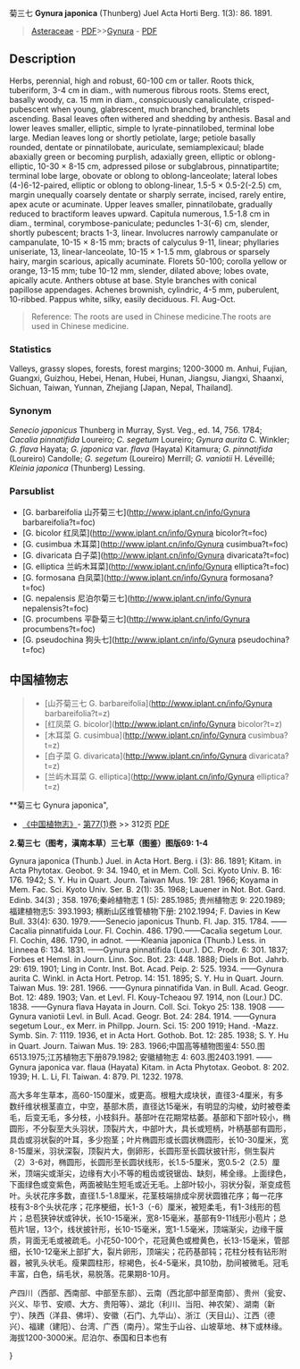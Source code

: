 菊三七 **Gynura japonica** (Thunberg) Juel Acta Horti Berg. 1(3): 86. 1891.

> [Asteraceae](http://www.iplant.cn/info/Asteraceae?t=foc) - [PDF](http://www.iplant.cn/foc/pdf/Asteraceae.pdf)>>[Gynura](http://www.iplant.cn/info/Gynura?t=foc) - [PDF](http://www.iplant.cn/foc/pdf/Gynura.pdf)

## Description

Herbs, perennial, high and robust, 60-100 cm or taller. Roots thick, tuberiform, 3-4 cm in diam., with numerous fibrous roots. Stems erect, basally woody, ca. 15 mm in diam., conspicuously canaliculate, crisped-pubescent when young, glabrescent, much branched, branchlets ascending. Basal leaves often withered and shedding by anthesis. Basal and lower leaves smaller, elliptic, simple to lyrate-pinnatilobed, terminal lobe large. Median leaves long or shortly petiolate, large; petiole basally rounded, dentate or pinnatilobate, auriculate, semiamplexicaul; blade abaxially green or becoming purplish, adaxially green, elliptic or oblong-elliptic, 10-30 × 8-15 cm, adpressed pilose or subglabrous, pinnatipartite; terminal lobe large, obovate or oblong to oblong-lanceolate; lateral lobes (4-)6-12-paired, elliptic or oblong to oblong-linear, 1.5-5 × 0.5-2(-2.5) cm, margin unequally coarsely dentate or sharply serrate, incised, rarely entire, apex acute or acuminate. Upper leaves smaller, pinnatilobate, gradually reduced to bractiform leaves upward. Capitula numerous, 1.5-1.8 cm in diam., terminal, corymbose-paniculate; peduncles 1-3(-6) cm, slender, shortly pubescent; bracts 1-3, linear. Involucres narrowly campanulate or campanulate, 10-15 × 8-15 mm; bracts of calyculus 9-11, linear; phyllaries uniseriate, 13, linear-lanceolate, 10-15 × 1-1.5 mm, glabrous or sparsely hairy, margin scarious, apically acuminate. Florets 50-100; corolla yellow or orange, 13-15 mm; tube 10-12 mm, slender, dilated above; lobes ovate, apically acute. Anthers obtuse at base. Style branches with conical papillose appendages. Achenes brownish, cylindric, 4-5 mm, puberulent, 10-ribbed. Pappus white, silky, easily deciduous. Fl. Aug-Oct.

> Reference: 
> The roots are used in Chinese medicine.The roots are used in Chinese medicine.

### Statistics
Valleys, grassy slopes, forests, forest margins; 1200-3000 m. Anhui, Fujian, Guangxi, Guizhou, Hebei, Henan, Hubei, Hunan, Jiangsu, Jiangxi, Shaanxi, Sichuan, Taiwan, Yunnan, Zhejiang [Japan, Nepal, Thailand].

### Synonym
*Senecio japonicus* Thunberg in Murray, Syst. Veg., ed. 14, 756. 1784; *Cacalia pinnatifida* Loureiro; *C. segetum* Loureiro; *Gynura aurita* C. Winkler; *G. flava* Hayata; *G. japonica* var. *flava* (Hayata) Kitamura; *G. pinnatifida* (Loureiro) Candolle; *G. segetum* (Loureiro) Merrill; *G. vaniotii* H. Léveillé; *Kleinia japonica* (Thunberg) Lessing.

### Parsublist

* [G.  barbareifolia  山芥菊三七](http://www.iplant.cn/info/Gynura barbareifolia?t=foc)
* [G.  bicolor  红凤菜](http://www.iplant.cn/info/Gynura bicolor?t=foc)
* [G.  cusimbua  木耳菜](http://www.iplant.cn/info/Gynura cusimbua?t=foc)
* [G.  divaricata  白子菜](http://www.iplant.cn/info/Gynura divaricata?t=foc)
* [G.  elliptica  兰屿木耳菜](http://www.iplant.cn/info/Gynura elliptica?t=foc)
* [G.  formosana  白凤菜](http://www.iplant.cn/info/Gynura formosana?t=foc)
* [G.  nepalensis  尼泊尔菊三七](http://www.iplant.cn/info/Gynura nepalensis?t=foc)
* [G.  procumbens  平卧菊三七](http://www.iplant.cn/info/Gynura procumbens?t=foc)
* [G.  pseudochina  狗头七](http://www.iplant.cn/info/Gynura pseudochina?t=foc)

## 中国植物志

> * [山芥菊三七  G.  barbareifolia](http://www.iplant.cn/info/Gynura barbareifolia?t=z)
> * [红凤菜  G.  bicolor](http://www.iplant.cn/info/Gynura bicolor?t=z)
> * [木耳菜  G.  cusimbua](http://www.iplant.cn/info/Gynura cusimbua?t=z)
> * [白子菜  G.  divaricata](http://www.iplant.cn/info/Gynura divaricata?t=z)
> * [兰屿木耳菜  G.  elliptica](http://www.iplant.cn/info/Gynura elliptica?t=z)

**菊三七 Gynura japonica",

* [《中国植物志》](http://www.iplant.cn/frps)- [第77(1)卷](http://www.iplant.cn/frps/vol/77(1)) >> 312页 [PDF](http://www.iplant.cn/frps/pdf/77(1)/312.PDF)

**2.菊三七（图考，滇南本草）三七草（图鉴）图版69: 1-4**

Gynura japonica (Thunb.) Juel. in Acta Hort. Berg. i (3): 86. 1891; Kitam. in Acta Phytotax. Geobot. 9: 34. 1940, et in Mem. Coll. Sci. Kyoto Univ. B. 16: 176. 1942; S. Y. Hu in Quart. Journ. Taiwan Mus. 19: 281. 1966; Koyama in Mem. Fac. Sci. Kyoto Univ. Ser. B. 2(1): 35. 1968; Lauener in Not. Bot. Gard. Edinb. 34(3) ; 358. 1976;秦岭植物志 1 (5): 285.1985; 贵州植物志 9: 220.1989; 福建植物志5: 393.1993; 横断山区维管植物下册: 2102.1994; F. Davies in Kew Bull. 33(4): 630. 1979.——Senecio japonicus Thunb. Fl. Jap. 315. 1784. ——Cacalia pinnatifuida Lour. Fl. Cochin. 486. 1790.——Cacalia segetum Lour. Fl. Cochin, 486. 1790, in adnot. ——Kleania japonica (Thunb.) Less. in Linneea 6: 134. 1831. ——Gynura pinnatifida (Lour.). DC. Prodr. 6: 301. 1837; Forbes et Hemsl. in Journ. Linn. Soc. Bot. 23: 448. 1888; Diels in Bot. Jahrb. 29: 619. 1901; Ling in Contr. Inst. Bot. Acad. Peip. 2: 525. 1934. ——Gynura aurita C. Winkl. in Acta Hort. Petrop. 14: 151. 1895; S. Y. Hu in Quart. Journ. Taiwan Mus. 19: 281. 1966. ——Gynura pinnatifida Van. in Bull. Acad. Geogr. Bot. 12: 489. 1903; Van. et Levl. Fl. Kouy-Tcheaou 97. 1914, non (Lour.) DC. 1838. ——Gynura flava Hayata in Journ. Coll. Sci. Tokyo 25: 138. 1908 ——Gynura vaniotii Levl. in Bull. Acad. Geogr. Bot. 24: 284. 1914. ——Gynura segetum Lour., ex Merr. in Phillpp. Journ. Sci. 15: 200 1919; Hand. -Mazz. Symb. Sin. 7: 1119. 1936, et in Acta Hort. Gothob. Bot. 12: 285. 1938; S. Y. Hu in Quart. Journ. Taiwan Mus. 19: 283. 1966;中国高等植物图鉴4: 550.图6513.1975;江苏植物志下册879.1982; 安徽植物志 4: 603.图2403.1991. ——Gynura japonica var. flaua (Hayata) Kitam. in Acta Phytotax. Geobot. 8: 202. 1939; H. L. Li, Fl. Taiwan. 4: 879. Pl. 1232. 1978.

高大多年生草本，高60-150厘米，或更高。根粗大成块状，直径3-4厘米，有多数纤维状根茎直立，中空，基部木质，直径达15毫米，有明显的沟棱，幼时被卷柔毛，后变无毛，多分枝，小枝斜升。基部叶在花期常枯萎。基部和下部叶较小，椭圆形，不分裂至大头羽状，顶裂片大，中部叶大，具长或短柄，叶柄基部有圆形，具齿或羽状裂的叶耳，多少抱茎；叶片椭圆形或长圆状椭圆形，长10-30厘米，宽8-15厘米，羽状深裂，顶裂片大，倒卵形，长圆形至长圆状披针形，侧生裂片（2）3-6对，椭圆形，长圆形至长圆状线形，长1.5-5厘米，宽0.5-2（2.5）厘米，顶端尖或渐尖，边缘有大小不等的粗齿或锐锯齿、缺刻，稀全缘。上面绿色，下面绿色或变紫色，两面被贴生短毛或近无毛。上部叶较小，羽状分裂，渐变成苞叶。头状花序多数，直径1.5-1.8厘米，花茎枝端排成伞房状圆锥花序；每一花序枝有3-8个头状花序；花序梗细，长1-3（-6）厘米，被短柔毛，有1-3线形的苞片；总苞狭钟状或钟状，长10-15毫米，宽8-15毫米，基部有9-11线形小苞片；总苞片1层，13个，线状披针形，长10-15毫米，宽1-1.5毫米，顶端渐尖，边缘干膜质，背面无毛或被疏毛。小花50-100个，花冠黄色或橙黄色，长13-15毫米，管部细，长10-12毫米上部扩大，裂片卵形，顶端尖；花药基部钝；花柱分枝有钻形附器，被乳头状毛。瘦果圆柱形，棕褐色，长4-5毫米，具10肋，肋间被微毛。冠毛丰富，白色，绢毛状，易脱落。花果期8-10月。

产四川（西部、西南部、中部至东部）、云南（西北部中部至南部）、贵州（瓮安、兴义、毕节、安顺、大方、贵阳等）、湖北（利川、当阳、神农架）、湖南（新宁）、陕西（洋县、佛坪）、安徽（石门、九华山）、浙江（天目山）、江西（德兴）、福建（建阳）、台湾、广西（南丹）。常生于山谷、山坡草地、林下或林缘。海拔1200-3000米。尼泊尔、泰国和日本也有

}